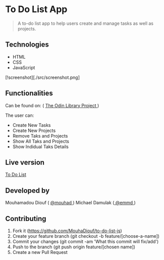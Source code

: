 # To Do List App 
> A to-do list app to help users create and manage tasks as well as projects.

## Technologies

- HTML
- CSS
- JavaScript

[!screenshot][./src/screenshot.png]

## Functionalities

Can be found on: ( <a href="https://www.theodinproject.com/courses/javascript/lessons/library"> The Odin Library Project </a>)


The user can:

- Create New Tasks
- Create New Projects
- Remove Taks and Projects
- Show All Taks and Projects
- Show Indidual Taks Details

## Live version 
<a href="https://mouhadiouf.github.io/to-do-list-js/dist/index.html">To Do List</a>

## Developed by

Mouhamadou Diouf ( <a href="https://github.com/MouhaDiouf"> @mouhad </a>)
Michael Damulak (<a href="https://github.com/em-em-D"> @emmd </a>)

## Contributing

1. Fork it (https://github.com/MouhaDiouf/to-do-list-js)
2. Create your feature branch (git checkout -b feature/[choose-a-name])
3. Commit your changes (git commit -am 'What this commit will fix/add')
4. Push to the branch (git push origin feature/[chosen name])
5. Create a new Pull Request
